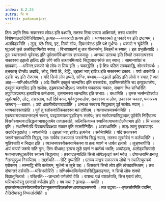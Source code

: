 ```yaml
---
index: 8.2.25
sutra: धि च
vritti: padamanjari
---
```


 ठितः प्रभृति सिचः सकारस्य लोपःऽ इति वक्ष्यति, ततश्च सिचा प्रत्यय आक्षिप्यते, तस्य धकारेण विशेषणातदादिविधिर्विज्ञायते, इत्याह---धकारादौ प्रत्यय इति । भाष्यकारमते तु धकारे पर इति द्रष्टव्यम् । अलविढ्वमिति । लुङ्, च्लेः सिच्, इट्, सिचो लोपः, ठ्विभाषेटःऽ इति पक्षे मूर्धन्यः । धकारो न श्रूयेतेति । ष्टुअत्वे कृते अलविढ्वमित्येव स्यात् । विभाषाग्रहणं तु तत्र षीध्वमर्थम्, लिर्ङ्थं च स्यात् । इतः प्रभृतीत्यादि । ठुदः स्थास्तम्भोः पूर्वस्यऽ इति पूर्वसवर्णविधानमत्र ज्ञापकमाहुः । अन्यथा उतस्था इति स्थिते तकारात्परस्य सकारस्य ठ्झलो झलिऽ इति लोपे सति उत्थानमित्यादेः सिद्धत्वादनर्थकं तत् स्यात् । सामान्यापेक्षं च ज्ञापकम्---अस्मिन् प्रकरणे यो लोपः स सिच इति । चकाद्धीति । हे शिरः पलितं सच्चकाद्धि, शोभस्वेत्यर्थः । ठ्चकासृ दीप्तौऽ अदादिः, लोट्, सिपो हिः, हेर्द्धिः, ठ्झलां जश् झशिऽ इति सकारस्य दकारः । पयो धावतीति । ठ्हशि चऽ इति रोरुत्वम् । यदि सिचो लोप इष्यते, सग्धिः, बब्धाम्---ठ्झलो झलिऽ इति लोपो न स्यात् ? अत आह---सग्धिर्बव्धामिति । अदेः क्तिनि ठ्बहुलं च्छन्दसिऽ इति घस्लादेशः, ठ्घसिभसोर्हलि चऽ इत्युपधालोपः, ठ्बहुलं च्छन्दसिऽ इति सलोपः, ठ्झषस्तथोर्धोऽधःऽ जश्त्वेन घकारस्य गकारः, समाना ग्धिः सग्धिरिति ठ्पूर्वापरप्रथमऽ इत्यादिना कर्मधारयः, ठ्समानस्य च्छन्दसिऽ इति सभावः । बब्धामिति । ठ्भस भर्त्सनदीप्त्योःऽ जुहोत्यादिः, लोट्, तसस्ताम्, श्लौ द्विर्वचनम्, पूर्ववदुपधालोपः, सकारस्य च लोपः, तकारस्व धकारः, पकारस्य जश्त्वम्---बकारः । पयो धावतीत्येवमादावपीति । अन्यथा रुत्वस्य सिद्धत्वात् पूर्वं सलोपः स्यात् । भाष्यकारस्त्वाहेति । पूर्वं तु श्लोकवार्तिककारस्य मतं दर्शितम् । यत्नान्तरमास्थेयमिति । एकपदाश्रयत्वादन्तरङ्गं रुत्वम्, पदद्वयाश्रयत्वाद्वहरिङ्गः सलोपः; तत्र सलोपस्यासिद्धत्वात् पूर्वत्रेति निर्द्दिष्टस्य विसर्गस्याभावादसिद्धत्वाभावादुत्वमेव तावत्प्रवर्तते, अल्विधित्वाच्च स्थानिवत्वाभावादोर्लोपाभाव इति । धि सकार इति । स्थानिनोऽपि विषयत्वविवक्षया सकार इति सप्तमीनिर्देशः । आशाध्वमिति । ठाङ्ः शासु इच्छायाम्ऽ अदादिरनुदातेत् । जश्त्वमिति । ठ्झलां जश् झशिऽ इत्यनेन । सर्वमेवमिति । यदि सकारस्य जश्त्वेनाशाध्वमिति सिद्धम्, ततः सर्वमेव लक्ष्यजातं जश्त्वेनैव सिद्धं स्यात्, ततश्च सूत्रमेवेदं न कर्तव्यमिति । श्रुतिश्चापि न भिद्यत इति । व्यञ्जनपरस्यैकस्यानेकस्य वा हलः श्रवणे न धार्यत इत्यर्थः । लुङ्श्चापीति । अयं चापरो जश्त्वे सति गुणः, ठिणः षीध्वम्ऽ इत्यत्र लुङे ग्रहणं न कर्तव्यं भवति; अव्योढ्वम्, अलोढ्वमित्यादौ षत्वजश्त्वष्टुअत्वैरेव रूपस्य सिद्धत्वात् । ह्रस्वादङ्गादिति सिचो लोपेऽकृढ्वं कथं भवेत् । दोषान्तराभिधानातु नैतत्सुष्ठुअ निरूपितम् ॥ तद्दर्शयति---सेटि दुष्यतीति । एतच्च यद्यत्र सकारस्य लोपो न स्यादित्युपक्रमे एवोक्तम् । तस्माद्धि चेति कर्तव्यम्, मूर्धन्ये च लुङे ग्रहः । धिसकारे सिचो लोप इति त्वेतदवस्थितम् । तत्र दोषान्तरं दर्सयति---घसिभसोरिति । सग्धिर्बब्धामित्येतयोरसिद्धिप्रसङ्गात्, न सिचो लोपः शक्यो विज्ञातुमित्यर्थः । परिहरति---छान्दसो वर्णलोपो वेति । वाशब्दः पक्षं व्यावर्तयति, सिच एवायं लोपः, घसिभस्योस्तु छान्दसो वर्णलोप इति । क्व यथा ? इत्याह---यथेति । इष्कर्तारमध्वरस्येत्यस्यैकदेशानुकरणादिष्कर्तारमध्वरशब्दात्सप्तमी । तत्र बह्वचाः---इष्कर्तारमिति पठन्ति, तैतिरीयास्तु निष्कर्तारमिति ॥